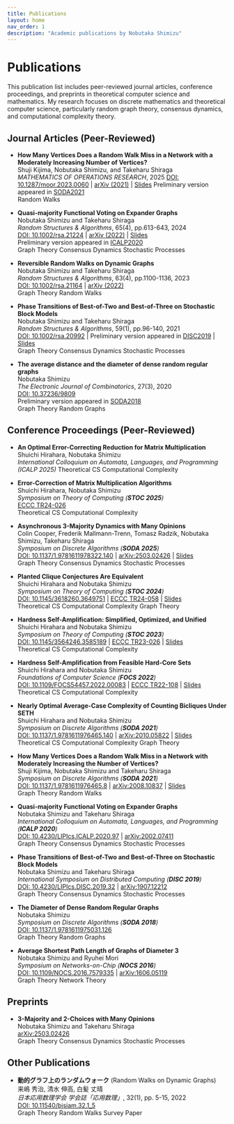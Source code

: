 ```yaml
---
title: Publications
layout: home
nav_order: 1
description: "Academic publications by Nobutaka Shimizu"
---
```


# Publications

This publication list includes peer-reviewed journal articles, conference proceedings, and preprints in theoretical computer science and mathematics. My research focuses on discrete mathematics and theoretical computer science, particularly random graph theory, consensus dynamics, and computational complexity theory.

## Journal Articles (Peer-Reviewed)

- **How Many Vertices Does a Random Walk Miss in a Network with a Moderately Increasing Number of Vertices?**  
  Shuji Kijima, Nobutaka Shimizu, and Takeharu Shiraga  
  *MATHEMATICS OF OPERATIONS RESEARCH*, 2025
  [DOI: 10.1287/moor.2023.0060](https://pubsonline.informs.org/doi/full/10.1287/moor.2023.0060) | [arXiv (2021)](https://arxiv.org/abs/2008.10837) | [Slides](https://speakerdeck.com/nobushimi/how-many-vertices-does-a-random-walk-miss-in-a-network-with-moderately-increasing-the-number-of-vertices)
  Preliminary version appeared in [SODA2021](https://epubs.siam.org/doi/abs/10.1137/1.9781611976465.8?mobileUi=0)  
  <span class="paper-tag randomized">Random Walks</span>

- **Quasi-majority Functional Voting on Expander Graphs**  
  Nobutaka Shimizu and Takeharu Shiraga  
  *Random Structures & Algorithms*, 65(4), pp.613-643, 2024  
  [DOI: 10.1002/rsa.21224](https://onlinelibrary.wiley.com/doi/abs/10.1002/rsa.21224) | [arXiv (2022)](https://arxiv.org/abs/2002.07411) | [Slides](https://speakerdeck.com/nobushimi/quasi-majority-functional-voting-on-expander-graphs)  
  Preliminary version appeared in [ICALP2020](https://drops.dagstuhl.de/entities/document/10.4230/LIPIcs.ICALP.2020.97)  
  <span class="paper-tag graphs">Graph Theory</span> <span class="paper-tag consensus">Consensus Dynamics</span> <span class="paper-tag randomized">Stochastic Processes</span>

- **Reversible Random Walks on Dynamic Graphs**  
  Nobutaka Shimizu and Takeharu Shiraga  
  *Random Structures & Algorithms*, 63(4), pp.1100-1136, 2023  
  [DOI: 10.1002/rsa.21164](https://onlinelibrary.wiley.com/doi/abs/10.1002/rsa.21164) | [arXiv (2022)](https://arxiv.org/abs/2002.07411)  
  <span class="paper-tag graphs">Graph Theory</span> <span class="paper-tag randomized">Random Walks</span>

- **Phase Transitions of Best-of-Two and Best-of-Three on Stochastic Block Models**  
  Nobutaka Shimizu and Takeharu Shiraga  
  *Random Structures & Algorithms*, 59(1), pp.96-140, 2021  
  [DOI: 10.1002/rsa.20992](https://onlinelibrary.wiley.com/doi/abs/10.1002/rsa.20992) | Preliminary version appeared in [DISC2019](https://drops.dagstuhl.de/entities/document/10.4230/LIPIcs.DISC.2019.32) | [Slides](https://speakerdeck.com/nobushimi/phase-transitions-of-best-of-two-and-best-of-three-on-stochastic-block-models)  
  <span class="paper-tag graphs">Graph Theory</span> <span class="paper-tag consensus">Consensus Dynamics</span> <span class="paper-tag randomized">Stochastic Processes</span>

- **The average distance and the diameter of dense random regular graphs**  
  Nobutaka Shimizu  
  *The Electronic Journal of Combinatorics*, 27(3), 2020  
  [DOI: 10.37236/9809](https://www.combinatorics.org/ojs/index.php/eljc/article/view/v27i3p62)  
  Preliminary version appeared in [SODA2018](https://epubs.siam.org/doi/abs/10.1137/1.9781611975031.126)  
  <span class="paper-tag graphs">Graph Theory</span> <span class="paper-tag randomized">Random Graphs</span>

## Conference Proceedings (Peer-Reviewed)

- **An Optimal Error-Correcting Reduction for Matrix Multiplication**
  Shuichi Hirahara, Nobutaka Shimizu  
  *International Colloquium on Automata, Languages, and Programming (ICALP 2025)*
  <span class="paper-tag theory">Theoretical CS</span> <span class="paper-tag complexity">Computational Complexity</span>

- **Error-Correction of Matrix Multiplication Algorithms**  
  Shuichi Hirahara, Nobutaka Shimizu  
  *Symposium on Theory of Computing (**STOC 2025**)*  
  [ECCC TR24-026](https://eccc.weizmann.ac.il/report/2024/026/)  
  <span class="paper-tag theory">Theoretical CS</span> <span class="paper-tag complexity">Computational Complexity</span>

- **Asynchronous 3-Majority Dynamics with Many Opinions**  
  Colin Cooper, Frederik Mallmann-Trenn, Tomasz Radzik, Nobutaka Shimizu, Takeharu Shiraga  
  *Symposium on Discrete Algorithms (**SODA 2025**)*  
  [DOI: 10.1137/1.9781611978322.140](https://epubs.siam.org/doi/10.1137/1.9781611978322.140) | [arXiv:2503.02426](https://arxiv.org/abs/2503.02426) | [Slides](https://nobutakashimizu.github.io/SODA25_slide/)  
  <span class="paper-tag graphs">Graph Theory</span> <span class="paper-tag consensus">Consensus Dynamics</span> <span class="paper-tag randomized">Stochastic Processes</span>

- **Planted Clique Conjectures Are Equivalent**  
  Shuichi Hirahara and Nobutaka Shimizu  
  *Symposium on Theory of Computing (**STOC 2024**)*  
  [DOI: 10.1145/3618260.3649751](https://dl.acm.org/doi/abs/10.1145/3618260.3649751) | [ECCC TR24-058](https://eccc.weizmann.ac.il/report/2024/058/) | [Slides](https://speakerdeck.com/nobushimi/planted-clique-conjectures-are-equivalent)  
  <span class="paper-tag theory">Theoretical CS</span> <span class="paper-tag complexity">Computational Complexity</span> <span class="paper-tag graphs">Graph Theory</span>

- **Hardness Self-Amplification: Simplified, Optimized, and Unified**  
  Shuichi Hirahara and Nobutaka Shimizu  
  *Symposium on Theory of Computing (**STOC 2023**)*  
  [DOI: 10.1145/3564246.3585189](https://dl.acm.org/doi/10.1145/3564246.3585189) | [ECCC TR23-026](https://eccc.weizmann.ac.il/report/2023/026/) | [Slides](https://speakerdeck.com/nobushimi/hardness-self-amplification-simplified-optimized-and-unified)  
  <span class="paper-tag theory">Theoretical CS</span> <span class="paper-tag complexity">Computational Complexity</span>

- **Hardness Self-Amplification from Feasible Hard-Core Sets**  
  Shuichi Hirahara and Nobutaka Shimizu  
  *Foundations of Computer Science (**FOCS 2022**)*  
  [DOI: 10.1109/FOCS54457.2022.00083](https://ieeexplore.ieee.org/document/9996925) | [ECCC TR22-108](https://eccc.weizmann.ac.il/report/2022/108/) | [Slides](https://speakerdeck.com/nobushimi/hardness-self-amplification-from-feasible-hard-core-sets)  
  <span class="paper-tag theory">Theoretical CS</span> <span class="paper-tag complexity">Computational Complexity</span>

- **Nearly Optimal Average-Case Complexity of Counting Bicliques Under SETH**  
  Shuichi Hirahara and Nobutaka Shimizu  
  *Symposium on Discrete Algorithms (**SODA 2021**)*  
  [DOI: 10.1137/1.9781611976465.140](https://epubs.siam.org/doi/10.1137/1.9781611976465.140) | [arXiv:2010.05822](https://arxiv.org/abs/2010.05822) | [Slides](https://speakerdeck.com/nobushimi/nearly-optimal-average-case-complexity-of-counting-bicliques-under-seth)  
  <span class="paper-tag theory">Theoretical CS</span> <span class="paper-tag complexity">Computational Complexity</span> <span class="paper-tag graphs">Graph Theory</span>

- **How Many Vertices Does a Random Walk Miss in a Network with Moderately Increasing the Number of Vertices?**  
  Shuji Kijima, Nobutaka Shimizu and Takeharu Shiraga  
  *Symposium on Discrete Algorithms (**SODA 2021**)*  
  [DOI: 10.1137/1.9781611976465.8](https://epubs.siam.org/doi/abs/10.1137/1.9781611976465.8?mobileUi=0) | [arXiv:2008.10837](https://arxiv.org/abs/2008.10837) | [Slides](https://speakerdeck.com/nobushimi/how-many-vertices-does-a-random-walk-miss-in-a-network-with-moderately-increasing-the-number-of-vertices)  
  <span class="paper-tag graphs">Graph Theory</span> <span class="paper-tag randomized">Random Walks</span>

- **Quasi-majority Functional Voting on Expander Graphs**  
  Nobutaka Shimizu and Takeharu Shiraga  
  *International Colloquium on Automata, Languages, and Programming (**ICALP 2020**)*  
  [DOI: 10.4230/LIPIcs.ICALP.2020.97](https://drops.dagstuhl.de/entities/document/10.4230/LIPIcs.ICALP.2020.97) | [arXiv:2002.07411](https://arxiv.org/abs/2002.07411)  
  <span class="paper-tag graphs">Graph Theory</span> <span class="paper-tag consensus">Consensus Dynamics</span> <span class="paper-tag randomized">Stochastic Processes</span>

- **Phase Transitions of Best-of-Two and Best-of-Three on Stochastic Block Models**  
  Nobutaka Shimizu and Takeharu Shiraga  
  *International Symposium on Distributed Computing (**DISC 2019**)*  
  [DOI: 10.4230/LIPIcs.DISC.2019.32](https://drops.dagstuhl.de/entities/document/10.4230/LIPIcs.DISC.2019.32) | [arXiv:1907.12212](https://arxiv.org/abs/1907.12212)  
  <span class="paper-tag graphs">Graph Theory</span> <span class="paper-tag consensus">Consensus Dynamics</span> <span class="paper-tag randomized">Stochastic Processes</span>

- **The Diameter of Dense Random Regular Graphs**  
  Nobutaka Shimizu  
  *Symposium on Discrete Algorithms (**SODA 2018**)*  
  [DOI: 10.1137/1.9781611975031.126](https://epubs.siam.org/doi/10.1137/1.9781611975031.126)  
  <span class="paper-tag graphs">Graph Theory</span> <span class="paper-tag randomized">Random Graphs</span>

- **Average Shortest Path Length of Graphs of Diameter 3**  
  Nobutaka Shimizu and Ryuhei Mori  
  *Symposium on Networks-on-Chip (**NOCS 2016**)*  
  [DOI: 10.1109/NOCS.2016.7579335](https://ieeexplore.ieee.org/document/7579335/) | [arXiv:1606.05119](https://arxiv.org/abs/1606.05119)  
  <span class="paper-tag graphs">Graph Theory</span> <span class="paper-tag theory">Network Theory</span>

## Preprints

- **3-Majority and 2-Choices with Many Opinions**  
  Nobutaka Shimizu and Takeharu Shiraga  
  [arXiv:2503.02426](https://arxiv.org/abs/2503.02426)  
  <span class="paper-tag graphs">Graph Theory</span> <span class="paper-tag consensus">Consensus Dynamics</span> <span class="paper-tag randomized">Stochastic Processes</span>

## Other Publications

- **動的グラフ上のランダムウォーク** (Random Walks on Dynamic Graphs)  
  来嶋 秀治, 清水 伸高, 白髪 丈晴  
  *日本応用数理学会 学会誌「応用数理」*, 32(1), pp. 5-15, 2022  
  [DOI: 10.11540/bjsiam.32.1_5](https://doi.org/10.11540/bjsiam.32.1_5)  
  <span class="paper-tag graphs">Graph Theory</span> <span class="paper-tag randomized">Random Walks</span> <span class="paper-tag theory">Survey Paper</span>


